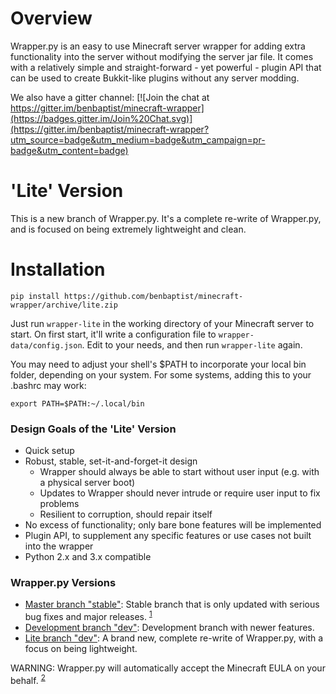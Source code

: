 # Overview #
Wrapper.py is an easy to use Minecraft server wrapper for adding extra functionality into the server without modifying
the server jar file. It comes with a relatively simple and straight-forward - yet powerful - plugin API that can be used
to create Bukkit-like plugins without any server modding.

We also have a gitter channel: [![Join the chat at https://gitter.im/benbaptist/minecraft-wrapper](https://badges.gitter.im/Join%20Chat.svg)](https://gitter.im/benbaptist/minecraft-wrapper?utm_source=badge&utm_medium=badge&utm_campaign=pr-badge&utm_content=badge)

# 'Lite' Version #
This is a new branch of Wrapper.py. It's a complete re-write of Wrapper.py, and is focused on being extremely lightweight and clean.

# Installation #
```
pip install https://github.com/benbaptist/minecraft-wrapper/archive/lite.zip
```

Just run `wrapper-lite` in the working directory of your Minecraft server to start.
On first start, it'll write a configuration file to `wrapper-data/config.json`. Edit to your needs, and then run `wrapper-lite` again.

You may need to adjust your shell's $PATH to incorporate your local bin folder, depending on your system. For some systems, adding this to your .bashrc may work:

```
export PATH=$PATH:~/.local/bin
```

### **Design Goals of the 'Lite' Version**
- Quick setup
- Robust, stable, set-it-and-forget-it design
    - Wrapper should always be able to start without user input (e.g. with a physical server boot)
    - Updates to Wrapper should never intrude or require user input to fix problems
    - Resilient to corruption, should repair itself
- No excess of functionality; only bare bone features will be implemented
- Plugin API, to supplement any specific features or use cases not built into the wrapper
- Python 2.x and 3.x compatible

###  **Wrapper.py Versions**

 - [Master branch "stable"](https://github.com/benbaptist/minecraft-wrapper/tree/master):  Stable branch that is only updated with serious bug fixes and major releases. <sup id="a1">[1](#f1)</sup>
 - [Development branch "dev"](https://github.com/benbaptist/minecraft-wrapper/tree/development):  Development branch with newer features.
 - [Lite branch "dev"](https://github.com/benbaptist/minecraft-wrapper/tree/development):  A brand new, complete re-write of Wrapper.py, with a focus on being lightweight.

WARNING: Wrapper.py will automatically accept the Minecraft EULA on your behalf. <sup id="a2">[2](#f2)</sup>
